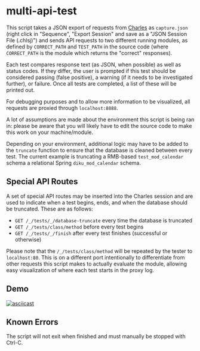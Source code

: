 # multi-api-test

This script takes a JSON export of requests from
[Charles](https://charlesproxy.com/) as `capture.json` (right click in
"Sequence", "Export Session" and save as a "JSON Session File (.chlsj)") and
sends API requests to two different running modules, as defined by
`CORRECT_PATH` and `TEST_PATH` in the source code (where `CORRECT_PATH` is the
module which returns the "correct" responses).

Each test compares response text (as JSON, when possible) as well as status
codes. If they differ, the user is prompted if this test should be considered
passing (false positive), a warning (if it needs to be investigated further), or
failure. Once all tests are completed, a list of these will be printed out.

For debugging purposes and to allow more information to be visualized, all
requests are proxied through `localhost:8888`.

A lot of assumptions are made about the environment this script is being ran in:
please be aware that you will likely have to edit the source code to make this
work on your machine/module.

Depending on your environment, additional logic may have to be added to the
`truncate` function to ensure that the database is cleaned between every test.
The current example is truncating a RMB-based `test_mod_calendar` schema a
relational Spring `diku_mod_calendar` schema.

## Special API Routes

A set of special API routes may be inserted into the Charles session and are
used to indicate when a test begins, ends, and when the database should be
truncated. These are as follows:

- `GET /_/tests/_/database-truncate` every time the database is truncated
- `GET /_/tests/class/method` before every test begins
- `GET /_/tests/_/finish` after every test finishes (successful or otherwise)

Please note that the `/_/tests/class/method` will be repeated by the tester to
`localhost:80`. This is on a different port intentionally to differentiate from
other requests this script makes to actually evaluate the module, allowing easy
visualization of where each test starts in the proxy log.

## Demo

[![asciicast](https://asciinema.org/a/ywrS51wPONvpuBwlmP1uDUjpG.svg)](https://asciinema.org/a/ywrS51wPONvpuBwlmP1uDUjpG)

## Known Errors

The script will not exit when finished and must manually be stopped with Ctrl-C.
